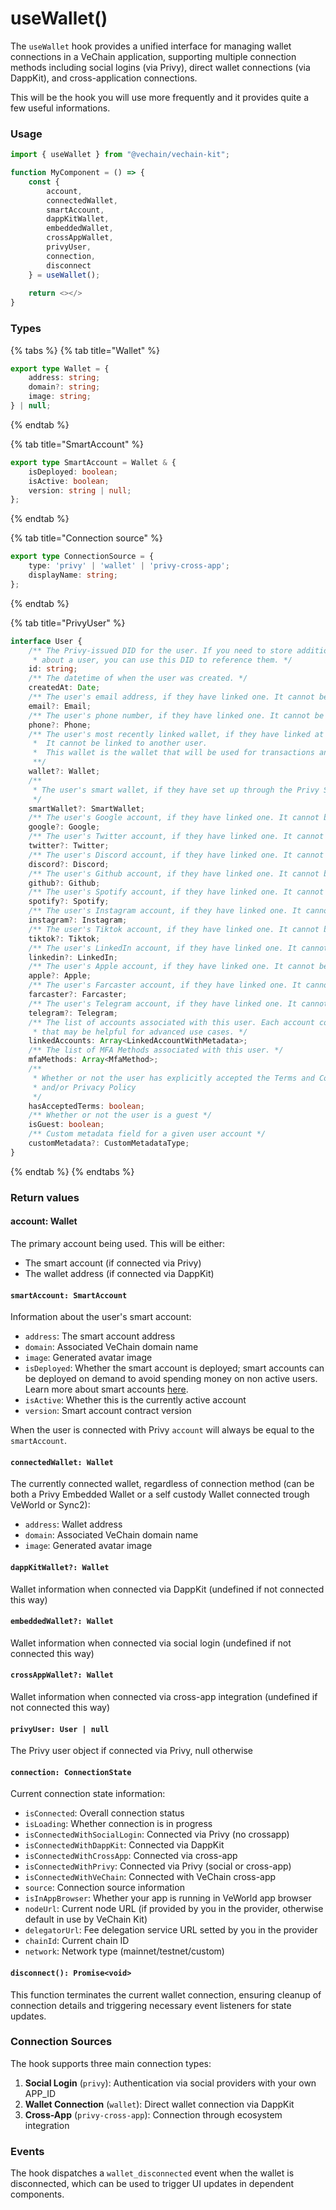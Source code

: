 # useWallet()

The `useWallet` hook provides a unified interface for managing wallet connections in a VeChain application, supporting multiple connection methods including social logins (via Privy), direct wallet connections (via DappKit), and cross-application connections.

This will be the hook you will use more frequently and it provides quite a few useful informations.

### Usage

```typescript
import { useWallet } from "@vechain/vechain-kit"; 

function MyComponent = () => {
    const {
        account,
        connectedWallet,
        smartAccount,
        dappKitWallet,
        embeddedWallet,
        crossAppWallet,
        privyUser,
        connection,
        disconnect
    } = useWallet();
    
    return <></>
}


```

### Types

{% tabs %}
{% tab title="Wallet" %}
```typescript
export type Wallet = {
    address: string;
    domain?: string;
    image: string;
} | null;
```
{% endtab %}

{% tab title="SmartAccount" %}
```typescript
export type SmartAccount = Wallet & {
    isDeployed: boolean;
    isActive: boolean;
    version: string | null;
};
```
{% endtab %}

{% tab title="Connection source" %}
```typescript
export type ConnectionSource = {
    type: 'privy' | 'wallet' | 'privy-cross-app';
    displayName: string;
};
```
{% endtab %}

{% tab title="PrivyUser" %}
```typescript
interface User {
    /** The Privy-issued DID for the user. If you need to store additional information
     * about a user, you can use this DID to reference them. */
    id: string;
    /** The datetime of when the user was created. */
    createdAt: Date;
    /** The user's email address, if they have linked one. It cannot be linked to another user. */
    email?: Email;
    /** The user's phone number, if they have linked one. It cannot be linked to another user. */
    phone?: Phone;
    /** The user's most recently linked wallet, if they have linked at least one wallet.
     *  It cannot be linked to another user.
     *  This wallet is the wallet that will be used for transactions and signing if it is connected.
     **/
    wallet?: Wallet;
    /**
     * The user's smart wallet, if they have set up through the Privy Smart Wallet SDK.
     */
    smartWallet?: SmartWallet;
    /** The user's Google account, if they have linked one. It cannot be linked to another user. */
    google?: Google;
    /** The user's Twitter account, if they have linked one. It cannot be linked to another user. */
    twitter?: Twitter;
    /** The user's Discord account, if they have linked one. It cannot be linked to another user. */
    discord?: Discord;
    /** The user's Github account, if they have linked one. It cannot be linked to another user. */
    github?: Github;
    /** The user's Spotify account, if they have linked one. It cannot be linked to another user. */
    spotify?: Spotify;
    /** The user's Instagram account, if they have linked one. It cannot be linked to another user. */
    instagram?: Instagram;
    /** The user's Tiktok account, if they have linked one. It cannot be linked to another user. */
    tiktok?: Tiktok;
    /** The user's LinkedIn account, if they have linked one. It cannot be linked to another user. */
    linkedin?: LinkedIn;
    /** The user's Apple account, if they have linked one. It cannot be linked to another user. */
    apple?: Apple;
    /** The user's Farcaster account, if they have linked one. It cannot be linked to another user. */
    farcaster?: Farcaster;
    /** The user's Telegram account, if they have linked one. It cannot be linked to another user. */
    telegram?: Telegram;
    /** The list of accounts associated with this user. Each account contains additional metadata
     * that may be helpful for advanced use cases. */
    linkedAccounts: Array<LinkedAccountWithMetadata>;
    /** The list of MFA Methods associated with this user. */
    mfaMethods: Array<MfaMethod>;
    /**
     * Whether or not the user has explicitly accepted the Terms and Conditions
     * and/or Privacy Policy
     */
    hasAcceptedTerms: boolean;
    /** Whether or not the user is a guest */
    isGuest: boolean;
    /** Custom metadata field for a given user account */
    customMetadata?: CustomMetadataType;
}
```
{% endtab %}
{% endtabs %}

### Return values

#### account: Wallet

The primary account being used. This will be either:

* The smart account (if connected via Privy)
* The wallet address (if connected via DappKit)

#### `smartAccount: SmartAccount`

Information about the user's smart account:

* `address`: The smart account address
* `domain`: Associated VeChain domain name
* `image`: Generated avatar image
* `isDeployed`: Whether the smart account is deployed; smart accounts can be deployed on demand to avoid spending money on non active users. Learn more about smart accounts [here](usewallet.md#smartaccount).
* `isActive`: Whether this is the currently active account
* `version`: Smart account contract version

When the user is connected with Privy `account` will always be equal to the `smartAccount`.

#### `connectedWallet: Wallet`

The currently connected wallet, regardless of connection method (can be both a Privy Embedded Wallet or a self custody Wallet connected trough VeWorld or Sync2):

* `address`: Wallet address
* `domain`: Associated VeChain domain name
* `image`: Generated avatar image

#### `dappKitWallet?: Wallet`

Wallet information when connected via DappKit (undefined if not connected this way)

#### `embeddedWallet?: Wallet`

Wallet information when connected via social login (undefined if not connected this way)

#### `crossAppWallet?: Wallet`

Wallet information when connected via cross-app integration (undefined if not connected this way)

#### `privyUser: User | null`

The Privy user object if connected via Privy, null otherwise

#### `connection: ConnectionState`

Current connection state information:

* `isConnected`: Overall connection status
* `isLoading`: Whether connection is in progress
* `isConnectedWithSocialLogin`: Connected via Privy (no crossapp)
* `isConnectedWithDappKit`: Connected via DappKit
* `isConnectedWithCrossApp`: Connected via cross-app
* `isConnectedWithPrivy`: Connected via Privy (social or cross-app)
* `isConnectedWithVeChain`: Connected with VeChain cross-app
* `source`: Connection source information
* `isInAppBrowser`: Whether your app is running in VeWorld app browser
* `nodeUrl`: Current node URL (if provided by you in the provider, otherwise default in use by VeChain Kit)
* `delegatorUrl`: Fee delegation service URL setted by you in the provider
* `chainId`: Current chain ID
* `network`: Network type (mainnet/testnet/custom)

#### `disconnect(): Promise<void>`

This function terminates the current wallet connection, ensuring cleanup of connection details and triggering necessary event listeners for state updates.

### Connection Sources

The hook supports three main connection types:

1. **Social Login** (`privy`): Authentication via social providers with your own APP\_ID
2. **Wallet Connection** (`wallet`): Direct wallet connection via DappKit
3. **Cross-App** (`privy-cross-app`): Connection through ecosystem integration

### Events

The hook dispatches a `wallet_disconnected` event when the wallet is disconnected, which can be used to trigger UI updates in dependent components.

